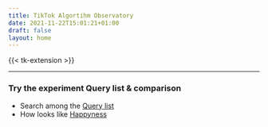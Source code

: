 ```yaml
---
title: TikTok Algortihm Observatory
date: 2021-11-22T15:01:21+01:00
draft: false
layout: home
---
```


{{< tk-extension >}}

---
### Try the experiment Query list & comparison

* Search among the [Query list](/queries)
* How looks like [Happyness](/search/#happyness)

